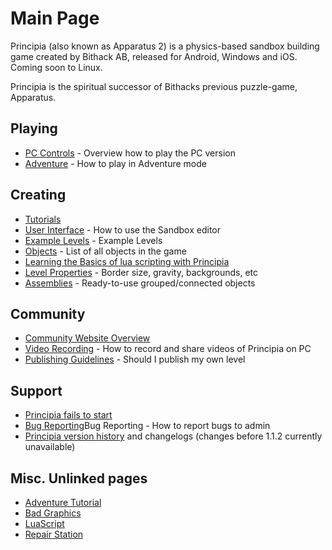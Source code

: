 # Main Page
Principia (also known as Apparatus 2) is a physics-based sandbox building game created by Bithack AB, released for Android, Windows and iOS. Coming soon to Linux.

Principia is the spiritual successor of Bithacks previous puzzle-game, Apparatus.

## Playing
- [PC Controls](PC_Controls) - Overview how to play the PC version
- [Adventure](Adventure) - How to play in Adventure mode

## Creating
- [Tutorials](Tutorials)
- [User Interface](User_Interface) - How to use the Sandbox editor
- [Example Levels](Example_Levels) - Example Levels
- [Objects](Objects) - List of all objects in the game
- [Learning the Basics of lua scripting with Principia](Learning_The_Basics_Of_Lua_Scripting_with_Principia)
- [Level Properties](Level_Properties) - Border size, gravity, backgrounds, etc
- [Assemblies](Assemblies) - Ready-to-use grouped/connected objects

## Community
- [Community Website Overview](Community_Website_Overview)
- [Video Recording](Video_Recording) - How to record and share videos of Principia on PC
- [Publishing Guidelines](Publishing_Guidelines) - Should I publish my own level

## Support
- [Principia fails to start](Principia_Fails_To_Start)
- [Bug Reporting](Bug_Reporting)Bug Reporting - How to report bugs to admin
- [Principia version history](Principia_Version_History) and changelogs (changes before 1.1.2 currently unavailable)

## Misc. Unlinked pages
- [Adventure Tutorial](Adventure_Tutorial)
- [Bad Graphics](Bad_Graphics)
- [LuaScript](LuaScript)
- [Repair Station](Repair_Station)